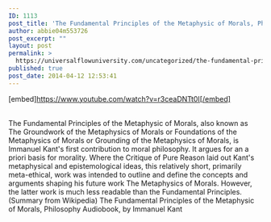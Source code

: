 ```yaml
---
ID: 1113
post_title: 'The Fundamental Principles of the Metaphysic of Morals, Philosophy , by Immanuel Kant #UfU'
author: abbie04m553726
post_excerpt: ""
layout: post
permalink: >
  https://universalflowuniversity.com/uncategorized/the-fundamental-principles-of-the-metaphysic-of-morals-philosophy-by-immanuel-kant-ufu/
published: true
post_date: 2014-04-12 12:53:41
---
```

[embed]https://www.youtube.com/watch?v=r3ceaDNTt0I[/embed]</br></br>
<p>The Fundamental Principles of the Metaphysic of Morals, also known as The Groundwork of the Metaphysics of Morals or Foundations of the Metaphysics of Morals or Grounding of the Metaphysics of Morals, is Immanuel Kant's first contribution to moral philosophy. It argues for an a priori basis for morality. Where the Critique of Pure Reason laid out Kant's metaphysical and epistemological ideas, this relatively short, primarily meta-ethical, work was intended to outline and define the concepts and arguments shaping his future work The Metaphysics of Morals. However, the latter work is much less readable than the Fundamental Principles. (Summary from Wikipedia)
The Fundamental Principles of the Metaphysic of Morals, Philosophy Audiobook, by Immanuel Kant</p>